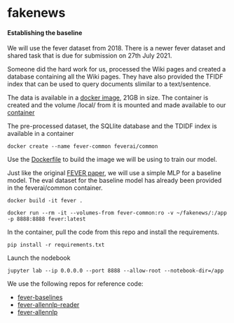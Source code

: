# fakenews

#### Establishing the baseline

We will use the fever dataset from 2018. There is a newer fever dataset and shared task that is due for submission on 27th July 2021.

Someone did the hard work for us, processed the Wiki pages and created a database containing all the Wiki pages. They have also provided the TFIDF index that can be used to query documents slimilar to a text/sentence.


The data is available in a [docker image](https://hub.docker.com/r/feverai/common), 21GB in size. The container is created and the volume /local/ from it is mounted and made available to our [container](https://github.com/dmayukh/fakenews/Dockerfile) 


The pre-processed dataset, the SQLlite database and the TDIDF index is available in a container

`docker create --name fever-common feverai/common`

Use the [Dockerfile](Dockerfile) to build the image we will be using to train our model.

Just like the original [FEVER paper](https://arxiv.org/abs/1803.05355), we will use a simple MLP for a baseline model. The eval dataset for the baseline model has already been provided in the feverai/common container.

`docker build -it fever .`

`docker run --rm -it --volumes-from fever-common:ro -v ~/fakenews/:/app -p 8888:8888 fever:latest`

In the container, pull the code from this repo and install the requirements.

`pip install -r requirements.txt`

Launch the nodebook

`jupyter lab --ip 0.0.0.0 --port 8888 --allow-root --notebook-dir=/app`


We use the following repos for reference code:

- [fever-baselines](https://github.com/klimzaporojets/fever-baselines.git)
- [fever-allennlp-reader](https://github.com/j6mes/fever-allennlp-reader)
- [fever-allennlp](https://github.com/j6mes/fever-allennlp)




